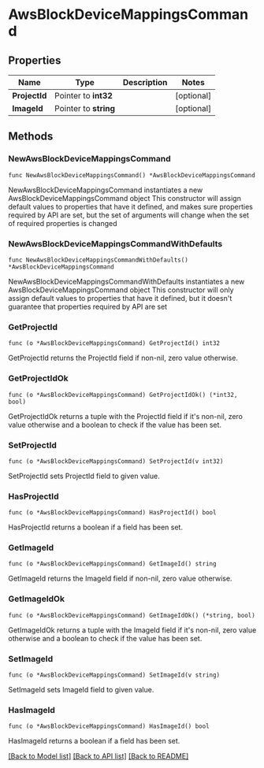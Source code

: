 # AwsBlockDeviceMappingsCommand

## Properties

Name | Type | Description | Notes
------------ | ------------- | ------------- | -------------
**ProjectId** | Pointer to **int32** |  | [optional] 
**ImageId** | Pointer to **string** |  | [optional] 

## Methods

### NewAwsBlockDeviceMappingsCommand

`func NewAwsBlockDeviceMappingsCommand() *AwsBlockDeviceMappingsCommand`

NewAwsBlockDeviceMappingsCommand instantiates a new AwsBlockDeviceMappingsCommand object
This constructor will assign default values to properties that have it defined,
and makes sure properties required by API are set, but the set of arguments
will change when the set of required properties is changed

### NewAwsBlockDeviceMappingsCommandWithDefaults

`func NewAwsBlockDeviceMappingsCommandWithDefaults() *AwsBlockDeviceMappingsCommand`

NewAwsBlockDeviceMappingsCommandWithDefaults instantiates a new AwsBlockDeviceMappingsCommand object
This constructor will only assign default values to properties that have it defined,
but it doesn't guarantee that properties required by API are set

### GetProjectId

`func (o *AwsBlockDeviceMappingsCommand) GetProjectId() int32`

GetProjectId returns the ProjectId field if non-nil, zero value otherwise.

### GetProjectIdOk

`func (o *AwsBlockDeviceMappingsCommand) GetProjectIdOk() (*int32, bool)`

GetProjectIdOk returns a tuple with the ProjectId field if it's non-nil, zero value otherwise
and a boolean to check if the value has been set.

### SetProjectId

`func (o *AwsBlockDeviceMappingsCommand) SetProjectId(v int32)`

SetProjectId sets ProjectId field to given value.

### HasProjectId

`func (o *AwsBlockDeviceMappingsCommand) HasProjectId() bool`

HasProjectId returns a boolean if a field has been set.

### GetImageId

`func (o *AwsBlockDeviceMappingsCommand) GetImageId() string`

GetImageId returns the ImageId field if non-nil, zero value otherwise.

### GetImageIdOk

`func (o *AwsBlockDeviceMappingsCommand) GetImageIdOk() (*string, bool)`

GetImageIdOk returns a tuple with the ImageId field if it's non-nil, zero value otherwise
and a boolean to check if the value has been set.

### SetImageId

`func (o *AwsBlockDeviceMappingsCommand) SetImageId(v string)`

SetImageId sets ImageId field to given value.

### HasImageId

`func (o *AwsBlockDeviceMappingsCommand) HasImageId() bool`

HasImageId returns a boolean if a field has been set.


[[Back to Model list]](../README.md#documentation-for-models) [[Back to API list]](../README.md#documentation-for-api-endpoints) [[Back to README]](../README.md)


